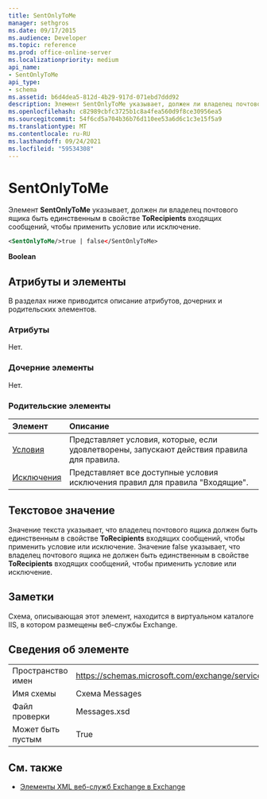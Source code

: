 ```yaml
---
title: SentOnlyToMe
manager: sethgros
ms.date: 09/17/2015
ms.audience: Developer
ms.topic: reference
ms.prod: office-online-server
ms.localizationpriority: medium
api_name:
- SentOnlyToMe
api_type:
- schema
ms.assetid: b6d4dea5-812d-4b29-917d-071ebd7ddd92
description: Элемент SentOnlyToMe указывает, должен ли владелец почтового ящика быть единственным в свойстве ToRecipients входящих сообщений, чтобы применить условие или исключение.
ms.openlocfilehash: c82989cbfc3725b1c8a4fea560d9f8ce30956ea5
ms.sourcegitcommit: 54f6cd5a704b36b76d110ee53a6d6c1c3e15f5a9
ms.translationtype: MT
ms.contentlocale: ru-RU
ms.lasthandoff: 09/24/2021
ms.locfileid: "59534308"
---
```

# <a name="sentonlytome"></a>SentOnlyToMe

Элемент **SentOnlyToMe** указывает, должен ли владелец почтового ящика быть единственным в свойстве **ToRecipients** входящих сообщений, чтобы применить условие или исключение. 
  
```XML
<SentOnlyToMe/>true | false</SentOnlyToMe>
```

 **Boolean**
## <a name="attributes-and-elements"></a>Атрибуты и элементы

В разделах ниже приводится описание атрибутов, дочерних и родительских элементов.
  
### <a name="attributes"></a>Атрибуты

Нет.
  
### <a name="child-elements"></a>Дочерние элементы

Нет.
  
### <a name="parent-elements"></a>Родительские элементы

|**Элемент**|**Описание**|
|:-----|:-----|
|[Условия](conditions.md) <br/> |Представляет условия, которые, если удовлетворены, запускают действия правила для правила.  <br/> |
|[Исключения](exceptions.md) <br/> |Представляет все доступные условия исключения правил для правила "Входящие".  <br/> |
   
## <a name="text-value"></a>Текстовое значение

Значение текста  указывает, что владелец почтового ящика должен быть единственным в свойстве **ToRecipients** входящих сообщений, чтобы применить условие или исключение. Значение false  указывает, что владелец почтового ящика не должен быть единственным в свойстве **ToRecipients** входящих сообщений, чтобы применить условие или исключение. 
  
## <a name="remarks"></a>Заметки

Схема, описывающая этот элемент, находится в виртуальном каталоге IIS, в котором размещены веб-службы Exchange.
  
## <a name="element-information"></a>Сведения об элементе

|||
|:-----|:-----|
|Пространство имен  <br/> |https://schemas.microsoft.com/exchange/services/2006/messages  <br/> |
|Имя схемы  <br/> |Схема Messages  <br/> |
|Файл проверки  <br/> |Messages.xsd  <br/> |
|Может быть пустым  <br/> |True  <br/> |
   
## <a name="see-also"></a>См. также



- [Элементы XML веб-служб Exchange в Exchange](ews-xml-elements-in-exchange.md)

